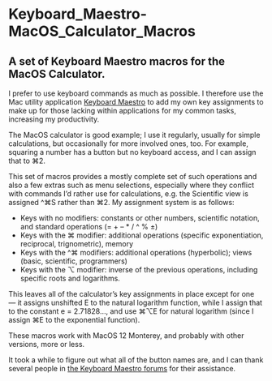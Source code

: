 # Keyboard_Maestro-MacOS_Calculator_Macros
## A set of Keyboard Maestro macros for the MacOS Calculator.

I prefer to use keyboard commands as much as possible. I therefore use the Mac utility application [Keyboard Maestro](https://www.keyboardmaestro.com/main/) to add my own key assignments to make up for those lacking within applications for my common tasks, increasing my productivity.

The MacOS calculator is good example; I use it regularly, usually for simple calculations, but occasionally for more involved ones, too. For example, squaring a number has a button but no keyboard access, and I can assign that to ⌘2.

This set of macros provides a mostly complete set of such operations and also a few extras such as menu selections, especially where they conflict with commands I’d rather use for calculations, e.g. the Scientific view is assigned ^⌘S rather than ⌘2. My assignment system is as follows: 

* Keys with no modifiers: constants or other numbers, scientific notation, and standard operations (= + – * / ^ % ±)
* Keys with the ⌘ modifier: additional operations (specific exponentiation, reciprocal, trignometric), memory
* Keys with the ^⌘ modifiers: additional operations (hyperbolic); views (basic, scientific, programmers)
* Keys with the ⌥ modifier: inverse of the previous operations, including specific roots and logarithms.

This leaves all of the calculator’s key assignments in place except for one — it assigns unshifted E to the natural logarithm function, while I assign that to the constant e = 2.71828…, and use ⌘⌥E for natural logarithm (since I assign ⌘E to the exponential function).

These macros work with MacOS 12 Monterey, and probably with other versions, more or less.

It took a while to figure out what all of the button names are, and I can thank several people in [the Keyboard Maestro forums](https://forum.keyboardmaestro.com/t/km-macros-can-t-find-all-calculator-buttons/29859) for their assistance.
